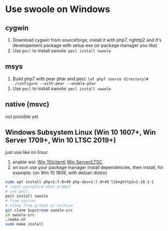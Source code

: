 # Use swoole on Windows

## cygwin

1. Download cygwin from sourceforge, install it with php7, nghttp2 and it's developement package with setup.exe (or package manager you like)
2. Use `pecl` to install swoole: `pecl install swoole`

## msys

1. Build php7 with pear phar and pecl: `(at php7 source directory)# ./configure --with-pear --enable-phar`
2. Use `pecl` to install swoole: `pecl install swoole`

## native (msvc)

not possible yet

## Windows Subsystem Linux (Win 10 1607+, Win Server 1709+, Win 10 LTSC 2019+)

just use like on linux:

1. enable wsl: [Win 10(client)](https://docs.microsoft.com/en-us/windows/wsl/install-win10) [Win Server/LTSC](https://docs.microsoft.com/en-us/windows/wsl/install-on-server)
2. on `bash` use your package manager install dependencies, then install, for example:
(on Win 10 1809, with debian distro)
```bash
sudo apt install php=1:7.0+49 php-dev=1:7.0+49 libnghttp2=1.18.1-1
# input passphare when prompt
# use pecl:
pecl install swoole
# from source:
# clone from github or oschina
git clone $upstream swoole-src
cd swoole-src
./make.sh
sudo make install
```
